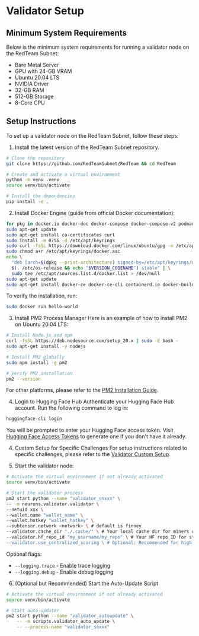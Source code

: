 # Validator Setup

## Minimum System Requirements
Below is the minimum system requirements for running a validator node on the RedTeam Subnet:
- Bare Metal Server
- GPU with 24-GB VRAM
- Ubuntu 20.04 LTS
- NVIDIA Driver
- 32-GB RAM
- 512-GB Storage
- 8-Core CPU

## Setup Instructions
To set up a validator node on the RedTeam Subnet, follow these steps:
1. Install the latest version of the RedTeam Subnet repository.
```bash
# Clone the repository
git clone https://github.com/RedTeamSubnet/RedTeam && cd RedTeam

# Create and activate a virtual environment
python -m venv .venv
source venv/bin/activate

# Install the dependencies
pip install -e .
```

2. Install Docker Engine (guide from official Docker documentation):
```bash
for pkg in docker.io docker-doc docker-compose docker-compose-v2 podman-docker containerd runc; do sudo apt-get remove $pkg; done
sudo apt-get update
sudo apt-get install ca-certificates curl
sudo install -m 0755 -d /etc/apt/keyrings
sudo curl -fsSL https://download.docker.com/linux/ubuntu/gpg -o /etc/apt/keyrings/docker.asc
sudo chmod a+r /etc/apt/keyrings/docker.asc
echo \
  "deb [arch=$(dpkg --print-architecture) signed-by=/etc/apt/keyrings/docker.asc] https://download.docker.com/linux/ubuntu \
  $(. /etc/os-release && echo "$VERSION_CODENAME") stable" | \
  sudo tee /etc/apt/sources.list.d/docker.list > /dev/null
sudo apt-get update
sudo apt-get install docker-ce docker-ce-cli containerd.io docker-buildx-plugin docker-compose-plugin
```

To verify the installation, run:
```bash
sudo docker run hello-world
```

3. Install PM2 Process Manager
Here is an example of how to install PM2 on Ubuntu 20.04 LTS:
```bash
# Install Node.js and npm
curl -fsSL https://deb.nodesource.com/setup_20.x | sudo -E bash -
sudo apt-get install -y nodejs

# Install PM2 globally
sudo npm install -g pm2

# Verify PM2 installation
pm2 --version
```

For other platforms, please refer to the [PM2 Installation Guide](https://pm2.io/docs/runtime/guide/installation/).

4. Login to Hugging Face Hub
Authenticate your Hugging Face Hub account. Run the following command to log in:
```bash
huggingface-cli login
```
You will be prompted to enter your Hugging Face access token. Visit [Hugging Face Access Tokens](https://huggingface.co/settings/tokens) to generate one if you don't have it already.

4. Custom Setup for Specific Challenges
For setup instructions related to specific challenges, please refer to the [Validator Custom Setup](validator_custom.md).

5. Start the validator node:
```bash
# Activate the virtual environment if not already activated
source venv/bin/activate

# Start the validator process
pm2 start python --name "validator_snxxx" \
-- -m neurons.validator.validator \
--netuid xxx \
--wallet.name "wallet_name" \
--wallet.hotkey "wallet_hotkey" \
--subtensor.network <network> \ # default is finney
--validator.cache_dir "./.cache/" \ # Your local cache dir for miners commits.
--validator.hf_repo_id "my_username/my_repo" \ # Your HF repo ID for storing miners' commits. You need to create your own repo; recommend creating a new HF account
--validator.use_centralized_scoring \ # Optional: Recommended for high VTRUST, opt-in to get scores of challenges from a centralized server
```
Optional flags:
- `--logging.trace` - Enable trace logging
- `--logging.debug` - Enable debug logging

6. (Optional but Recommended) Start the Auto-Update Script
```bash
# Activate the virtual environment if not already activated
source venv/bin/activate

# Start auto-updater
pm2 start python --name "validator_autoupdate" \
    -- -m scripts.validator_auto_update \
    -- --process-name "validator_snxxx"
```

